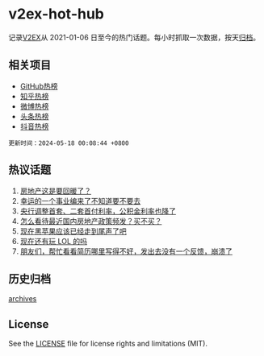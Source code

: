 # v2ex-hot-hub

 记录[V2EX](https://www.v2ex.com/)从 2021-01-06 日至今的热门话题。每小时抓取一次数据，按天[归档](archives)。
 
 ## 相关项目

- [GitHub热榜](https://github.com/lonnyzhang423/github-hot-hub)
- [知乎热榜](https://github.com/lonnyzhang423/zhihu-hot-hub)
- [微博热榜](https://github.com/lonnyzhang423/weibo-hot-hub)
- [头条热榜](https://github.com/lonnyzhang423/toutiao-hot-hub)
- [抖音热榜](https://github.com/lonnyzhang423/douyin-hot-hub)


 `更新时间：2024-05-18 00:08:44 +0800`

## 热议话题

1. [房地产这是要回暖了？](https://www.v2ex.com/t/1041514)
1. [幸运的一个事业编来了不知道要不要去](https://www.v2ex.com/t/1041588)
1. [央行调整首套、二套首付利率，公积金利率也降了](https://www.v2ex.com/t/1041616)
1. [怎么看待最近国内房地产政策频发？买不买？](https://www.v2ex.com/t/1041599)
1. [现在黑苹果应该已经走到尾声了吧](https://www.v2ex.com/t/1041507)
1. [现在还有玩 LOL 的吗](https://www.v2ex.com/t/1041606)
1. [朋友们，帮忙看看简历哪里写得不好，发出去没有一个反馈，崩溃了](https://www.v2ex.com/t/1041493)

## 历史归档

[archives](archives)

## License

See the [LICENSE](LICENSE) file for license rights and limitations (MIT).
